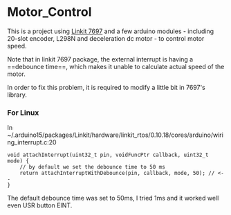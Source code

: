# Motor_Control

This is a project using [Linkit 7697](https://www.seeedstudio.com/LinkIt-7697-p-2818.html) and a few arduino modules - including 20-slot encoder, L298N and deceleration dc motor - to control motor speed.

Note that in linkit 7697 package, the external interrupt is having a ==debounce time==, which makes it unable to calculate actual speed of the motor.

In order to fix this problem, it is required to modify a little bit in 7697's library.

### For Linux

In ~/.arduino15/packages/Linkit/hardware/linkit_rtos/0.10.18/cores/arduino/wiring_interrupt.c:20 
``` arduino=
void attachInterrupt(uint32_t pin, voidFuncPtr callback, uint32_t mode) {
	// by default we set the debounce time to 50 ms
	return attachInterruptWithDebounce(pin, callback, mode, 50); // <--
}
```

The default debounce time was set to 50ms, I tried 1ms and it worked well even USR button EINT.
